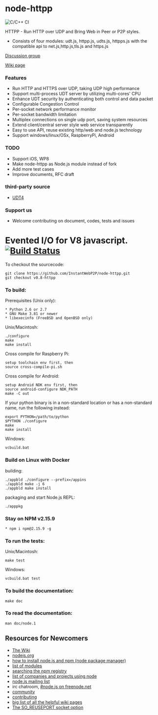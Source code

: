 # node-httpp

![C/C++ CI](https://github.com/InstantWebP2P/node-httpp/workflows/C/C++%20CI/badge.svg)

HTTPP - Run HTTP over UDP and Bring Web in Peer or P2P styles.

* Consists of four modules: udt.js, httpp.js, udts.js, httpps.js with the compatible api to net.js,http.js,tls.js and https.js

[Discussion group](https://groups.google.com/d/forum/iwebpp)

[Wiki page](https://github.com/InstantWebP2P/node-httpp/wiki/An-introduction-to-node-httpp)

### Features

* Run HTTP and HTTPS over UDP, taking UDP high performance
* Support multi-process UDT server by utilizing multi-cores' CPU
* Enhance UDT security by authenticating both control and data packet
* Configurable Congestion Control
* Per-socket network performance monitor
* Per-socket bandwidth limitation
* Multiplex connections on single udp port, saving system resources
* Extend client/central server style web service transparently
* Easy to use API, reuse existing http/web and node.js technology
* Support windows/linux/OSx, RaspberryPi, Android

### TODO

* Support iOS, WP8
* Make node-httpp as Node.js module instead of fork
* Add more test cases
* Improve documents, RFC draft


### third-party source

* [UDT4](http://udt.sourceforge.net)


### Support us

* Welcome contributing on document, codes, tests and issues


Evented I/O for V8 javascript. [![Build Status](https://secure.travis-ci.org/joyent/node.png)](http://travis-ci.org/joyent/node)
===

To checkout the sourcecode:

    git clone https://github.com/InstantWebP2P/node-httpp.git
    git checkout v0.8-httpp

### To build:

Prerequisites (Unix only):

    * Python 2.6 or 2.7
    * GNU Make 3.81 or newer
    * libexecinfo (FreeBSD and OpenBSD only)

Unix/Macintosh:

    ./configure
    make
    make install

Cross compile for Raspberry Pi:

    setup toolchain env first, then
    source cross-compile-pi.sh

Cross compile for Android:

    setup Android NDK env first, then
    source android-configure NDK_PATH
    make -C out  

If your python binary is in a non-standard location or has a
non-standard name, run the following instead:

    export PYTHON=/path/to/python
    $PYTHON ./configure
    make
    make install

Windows:

    vcbuild.bat    
    
### Build on Linux with Docker

  building:
  
    ./appbld ./configure --prefix=/appins
    ./appbld make -j 6
    ./appbld make install
    
  packaging and start Node.js REPL:
    
    ./apppkg

### Stay on NPM v2.15.9

    * npm i npm@2.15.9 -g
    

### To run the tests:

Unix/Macintosh:

    make test

Windows:

    vcbuild.bat test

### To build the documentation:

    make doc

### To read the documentation:

    man doc/node.1

Resources for Newcomers
---
  - [The Wiki](https://github.com/joyent/node/wiki)
  - [nodejs.org](http://nodejs.org/)
  - [how to install node.js and npm (node package manager)](http://joyeur.com/2010/12/10/installing-node-and-npm/)
  - [list of modules](https://github.com/joyent/node/wiki/modules)
  - [searching the npm registry](http://search.npmjs.org/)
  - [list of companies and projects using node](https://github.com/joyent/node/wiki/Projects,-Applications,-and-Companies-Using-Node)
  - [node.js mailing list](http://groups.google.com/group/nodejs)
  - irc chatroom, [#node.js on freenode.net](http://webchat.freenode.net?channels=node.js&uio=d4)
  - [community](https://github.com/joyent/node/wiki/Community)
  - [contributing](https://github.com/joyent/node/wiki/Contributing)
  - [big list of all the helpful wiki pages](https://github.com/joyent/node/wiki/_pages)
  - [The SO_REUSEPORT socket option
](https://lwn.net/Articles/542629/)
